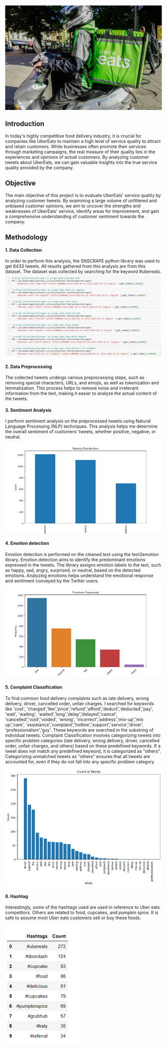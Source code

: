 ![Uber Eats!](https://github.com/Adeyemi0/Uber-Quality-of-Service/blob/main/pictures/uber.jpg)
## Introduction
In today's highly competitive food delivery industry, it is crucial for companies like UberEats to maintain a high level of service quality to attract and retain customers. While businesses often promote their services through marketing campaigns, the real measure of their quality lies in the experiences and opinions of actual customers. By analyzing customer tweets about UberEats, we can gain valuable insights into the true service quality provided by the company.

## Objective
The main objective of this project is to evaluate UberEats' service quality by analyzing customer tweets. By examining a large volume of unfiltered and unbiased customer opinions, we aim to uncover the strengths and weaknesses of UberEats' service, identify areas for improvement, and gain a comprehensive understanding of customer sentiment towards the company.

## Methodology
#### 1. Data Collection
In order to perform this analysis, the SNSCRAPE python library was used to get 8433 tweets. All results gathered from this analysis are from this dataset. The dataset was collected by searching for the keyword #ubereats. 
![Scaping Tweets!](https://github.com/Adeyemi0/Uber-Quality-of-Service/blob/main/pictures/scrape.png)

#### 2. Data Preprocessing
The collected tweets undergo various preprocessing steps, such as removing special characters, URLs, and emojis, as well as tokenization and lemmatization.	This process helps to remove noise and irrelevant information from the text, making it easier to analyze the actual content of the tweets.

#### 3. Sentiment Analysis
I perform sentiment analysis on the preprocessed tweets using Natural Language Processing (NLP) techniques. This analysis helps me determine the overall sentiment of customers' tweets, whether positive, negative, or neutral.
![Sentiment Analysis!](https://github.com/Adeyemi0/Uber-Quality-of-Service/blob/main/pictures/polarity_distribution.png)

#### 4. Emotion detection 
Emotion detection is performed on the cleaned text using the text2emotion library. Emotion detection aims to identify the predominant emotions expressed in the tweets. The library assigns emotion labels to the text, such as happy, sad, angry, surprised, or neutral, based on the detected emotions. Analyzing emotions helps understand the emotional response and sentiment conveyed by the Twitter users.
![Emotion Expressed!](https://github.com/Adeyemi0/Uber-Quality-of-Service/blob/main/pictures/Emotions%20Expressed.png)

#### 5. Complaint Classification
To find common food delivery complaints such as late delivery, wrong delivery, driver, cancelled order, unfair charges. I searched for keywords like 'cost', 'charged','fee','price','refund','afford','deduct','deducted','pay', 'wait', 'waiting', 'waited','long','delay','delayed','cancel', 'cancelled','void','voided',
'wrong', 'incorrect','address','mix-up','mix up','care', 'assistance','complaint','hotline','support','service','driver', 'professionalism','guy'. These keywords are searched in the substring of individual tweets. Complaint Classification involves categorizing tweets into specific problem categories (late delivery, wrong delivery, driver, cancelled order, unfair charges, and others) based on these predefined keywords. If a tweet does not match any predefined keyword, it is categorized as "others". Categorizing unmatched tweets as "others" ensures that all tweets are accounted for, even if they do not fall into any specific problem category


![Complaint Classification!](https://github.com/Adeyemi0/Uber-Quality-of-Service/blob/main/pictures/word_count_bar_chart.png)

#### 6. Hashtag
Interestingly, some of the hashtags used are used in reference to Uber eats competitors. Others are related to food, cupcakes, and pumpkin spice. It is safe to assume most Uber eats customers sell or buy these foods. 

![Hashtag!](https://github.com/Adeyemi0/Uber-Quality-of-Service/blob/main/pictures/hashtags.png)
